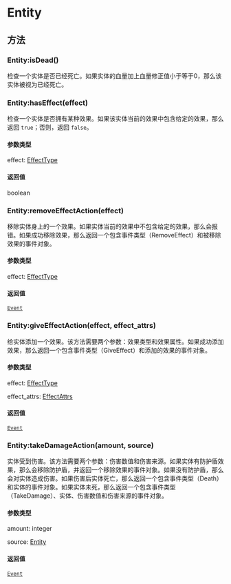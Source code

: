 # Entity

## 方法

### Entity:isDead()
检查一个实体是否已经死亡。如果实体的血量加上血量修正值小于等于0，那么该实体被视为已经死亡。

### Entity:hasEffect(effect)
检查一个实体是否拥有某种效果。如果该实体当前的效果中包含给定的效果，那么返回 `true`；否则，返回 `false`。

#### 参数类型

effect: [EffectType](../effect/effect_type.md)

#### 返回值

boolean

### Entity:removeEffectAction(effect)
移除实体身上的一个效果。如果实体当前的效果中不包含给定的效果，那么会报错。如果成功移除效果，那么返回一个包含事件类型（RemoveEffect）和被移除效果的事件对象。

#### 参数类型

effect: [EffectType](../effect/effect_type.md)

#### 返回值

[`Event`](./event.md#event)

### Entity:giveEffectAction(effect, effect_attrs)
给实体添加一个效果。该方法需要两个参数：效果类型和效果属性。如果成功添加效果，那么返回一个包含事件类型（GiveEffect）和添加的效果的事件对象。

#### 参数类型

effect: [EffectType](../effect/effect_type.md)

effect_attrs: [EffectAttrs](../effect/effect_attrs.md)

#### 返回值

[`Event`](./event.md#event)

### Entity:takeDamageAction(amount, source)
实体受到伤害。该方法需要两个参数：伤害数值和伤害来源。如果实体有防护盾效果，那么会移除防护盾，并返回一个移除效果的事件对象。如果没有防护盾，那么会对实体造成伤害。如果伤害后实体死亡，那么返回一个包含事件类型（Death）和实体的事件对象。如果实体未死，那么返回一个包含事件类型（TakeDamage）、实体、伤害数值和伤害来源的事件对象。

#### 参数类型

amount: integer

source: [Entity](#entity)

#### 返回值

[`Event`](./event.md#event)